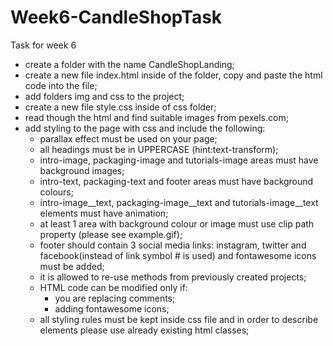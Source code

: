 # Week6-CandleShopTask

Task for week 6

* create a folder with the name CandleShopLanding;
* create a new file index.html inside of the folder, copy and paste the html code into the file;
* add folders img and css to the project;
* create a new file style.css inside of css folder;
* read though the html and find suitable images from pexels.com;
* add styling to the page with css and include the following: 
  *  parallax effect must be used on your page;
  *  all headings must be in UPPERCASE (hint:text-transform);
  *  intro-image, packaging-image and tutorials-image areas must have background images;
  *  intro-text, packaging-text and footer areas must have background colours;
  *  intro-image__text, packaging-image__text and tutorials-image__text elements must have animation;
  *  at least 1 area with background colour or image must use clip path property (please see example.gif);
  *  footer should contain 3 social media links: instagram, twitter and facebook(instead of link symbol # is used) and fontawesome icons must be added;
  * it is allowed to re-use methods from previously created projects;
  * HTML code can be modified only if:
    * you are replacing comments;
    * adding fontawesome icons;
  * all styling rules must be kept inside css file and in order to describe elements please use already existing html classes;
